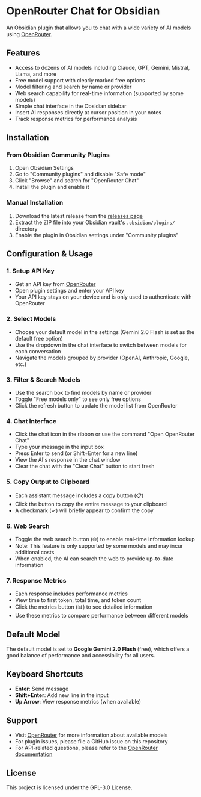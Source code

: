 # OpenRouter Chat for Obsidian

An Obsidian plugin that allows you to chat with a wide variety of AI models using [OpenRouter](https://openrouter.ai).

## Features

- Access to dozens of AI models including Claude, GPT, Gemini, Mistral, Llama, and more
- Free model support with clearly marked free options
- Model filtering and search by name or provider
- Web search capability for real-time information (supported by some models)
- Simple chat interface in the Obsidian sidebar
- Insert AI responses directly at cursor position in your notes
- Track response metrics for performance analysis

## Installation

### From Obsidian Community Plugins

1. Open Obsidian Settings
2. Go to "Community plugins" and disable "Safe mode"
3. Click "Browse" and search for "OpenRouter Chat"
4. Install the plugin and enable it

### Manual Installation

1. Download the latest release from the [releases page](https://github.com/agileandy/obsidian-openrouter-plugin/releases)
2. Extract the ZIP file into your Obsidian vault's `.obsidian/plugins/` directory
3. Enable the plugin in Obsidian settings under "Community plugins"

## Configuration & Usage

### 1. Setup API Key

- Get an API key from [OpenRouter](https://openrouter.ai/keys)
- Open plugin settings and enter your API key
- Your API key stays on your device and is only used to authenticate with OpenRouter

### 2. Select Models

- Choose your default model in the settings (Gemini 2.0 Flash is set as the default free option)
- Use the dropdown in the chat interface to switch between models for each conversation
- Navigate the models grouped by provider (OpenAI, Anthropic, Google, etc.)

### 3. Filter & Search Models

- Use the search box to find models by name or provider
- Toggle "Free models only" to see only free options
- Click the refresh button to update the model list from OpenRouter

### 4. Chat Interface

- Click the chat icon in the ribbon or use the command "Open OpenRouter Chat"
- Type your message in the input box
- Press Enter to send (or Shift+Enter for a new line)
- View the AI's response in the chat window
- Clear the chat with the "Clear Chat" button to start fresh

### 5. Copy Output to Clipboard

- Each assistant message includes a copy button (📋)
- Click the button to copy the entire message to your clipboard
- A checkmark (✓) will briefly appear to confirm the copy

### 6. Web Search

- Toggle the web search button (🌐) to enable real-time information lookup
- Note: This feature is only supported by some models and may incur additional costs
- When enabled, the AI can search the web to provide up-to-date information

### 7. Response Metrics

- Each response includes performance metrics
- View time to first token, total time, and token count
- Click the metrics button (📊) to see detailed information
- Use these metrics to compare performance between different models

## Default Model

The default model is set to **Google Gemini 2.0 Flash** (free), which offers a good balance of performance and accessibility for all users.

## Keyboard Shortcuts

- **Enter**: Send message
- **Shift+Enter**: Add new line in the input
- **Up Arrow**: View response metrics (when available)

## Support

- Visit [OpenRouter](https://openrouter.ai) for more information about available models
- For plugin issues, please file a GitHub issue on this repository
- For API-related questions, please refer to the [OpenRouter documentation](https://openrouter.ai/docs)

## License

This project is licensed under the GPL-3.0 License.
